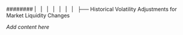 ######## |   |   |   |   |   |   |   ├── Historical Volatility Adjustments for Market Liquidity Changes

*Add content here*